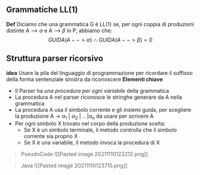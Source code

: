 ## Grammatiche LL(1)

**Def**
Diciamo che una grammatica G è LL(1) se, per ogni coppia di produzioni distinte A --> $\alpha$ e A --> $\beta$ in P, abbiamo che: $$GUIDA(A --> \alpha)\ \cap\ GUIDA(A --> \beta)=0$$

## Struttura parser ricorsivo
**idea**
Usare la pila del linguaggio di programmazione per ricordare il suffisso della forma sentenziale sinistra da riconoscere
**Elementi chiave**
- Il Parser ha _una procedura per ogni variabile_ della grammatica
- La procedura A nel parser riconosce le stringhe generare da A nella grammatica
- La procedura A usa il simbolo corrente e gli insiemi guida, per scegliere la produzione A -> $\alpha_1$ | $\alpha_2$ | .. |$\alpha_n$ da usare per scrivere A
- Per ogni simbolo X trovato nel corpo della produzione scelta:
	- Se X è un simbolo terminale, il metodo controlla che il simbolo corrente sia proprio X
	- Se X è una variabile, il metodo invoca la procedura di X
>PseudoCode
![[Pasted image 20211110123212.png]]

>Java
![[Pasted image 20211110123715.png]]
